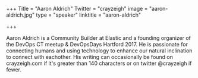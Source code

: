 +++
Title = "Aaron Aldrich"
Twitter = "crayzeigh"
image = "aaron-aldrich.jpg"
type = "speaker"
linktitle = "aaron-aldrich"

+++

Aaron Aldrich is a Community Builder at Elastic and a founding organizer of the DevOps CT meetup & DevOpsDays Hartford 2017. He is passionate for connecting humans and using technology to enhance our natural inclination to connect with eachother. His writing can occasionally be found on crayzeigh.com if it's greater than 140 characters or on twitter @crayzeigh if fewer.
